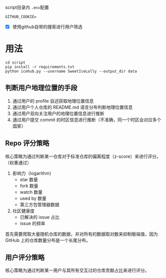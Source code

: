 script目录内 `.env`配置

```
GITHUB_COOKIE=
```

* [X] 使用github自带的搜索进行用户筛选

# 用法

```
cd script
pip install -r requirements.txt
python icehub.py --username SweetIceLolly --output_dir data
```

## 判断用户地理位置的手段

1. 通过用户的 profile 自述获取地理位置信息
2. 通过用户个人仓库的 README.md 语言分布判断地理位置信息
3. 通过用户双向关注用户的地理位置信息进行推断
4. 通过用户提交 commit 的时区信息进行推断（不准确，同一个时区会对应多个国家）

## Repo 评分策略

核心策略为通过判断某一仓库对于标准仓库的偏离程度（z-score）来进行评分。（权重通过）

1. 影响力（logarithm）
    - star 数量
    - fork 数量
    - watch 数量
    - used by 数量
    - 第三方包管理器数据
2. 社区健康度
    - 已解决的 issue 占比
    - issue 的频率

首先需要爬取大量随机仓库的数据，并对所有的数据取对数来抑制极端值，因为 GitHub 上的仓库数量分布是一个长尾分布。

## 用户评分策略

核心策略为通过判断某一用户与其所有交互过的仓库贡献占比来进行评分。
